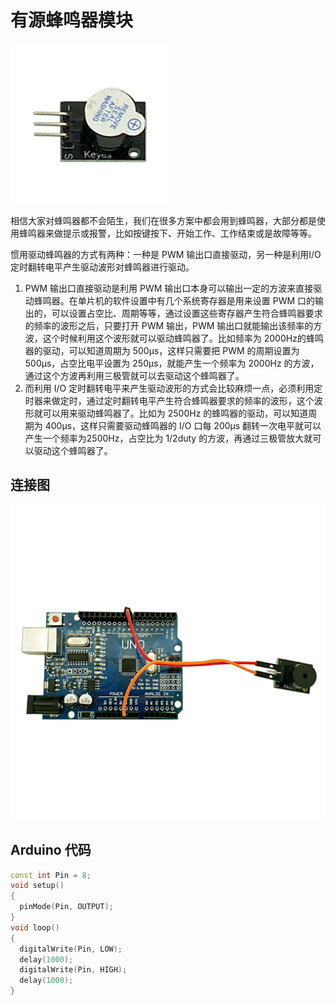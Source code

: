 # 有源蜂鸣器模块

![](/assets/youyuanfengming.png)

相信大家对蜂鸣器都不会陌生，我们在很多方案中都会用到蜂鸣器，大部分都是使用蜂鸣器来做提示或报警，比如按键按下、开始工作、工作结束或是故障等等。

惯用驱动蜂鸣器的方式有两种：一种是 PWM 输出口直接驱动，另一种是利用I/O 定时翻转电平产生驱动波形对蜂鸣器进行驱动。

1. PWM 输出口直接驱动是利用 PWM 输出口本身可以输出一定的方波来直接驱动蜂鸣器。在单片机的软件设置中有几个系统寄存器是用来设置 PWM 口的输出的，可以设置占空比、周期等等，通过设置这些寄存器产生符合蜂鸣器要求的频率的波形之后，只要打开 PWM 输出，PWM 输出口就能输出该频率的方波，这个时候利用这个波形就可以驱动蜂鸣器了。比如频率为 2000Hz的蜂鸣器的驱动，可以知道周期为 500μs，这样只需要把 PWM 的周期设置为 500μs，占空比电平设置为 250μs，就能产生一个频率为 2000Hz 的方波，通过这个方波再利用三极管就可以去驱动这个蜂鸣器了。
2. 而利用 I/O 定时翻转电平来产生驱动波形的方式会比较麻烦一点，必须利用定时器来做定时，通过定时翻转电平产生符合蜂鸣器要求的频率的波形，这个波形就可以用来驱动蜂鸣器了。比如为 2500Hz 的蜂鸣器的驱动，可以知道周期为 400μs，这样只需要驱动蜂鸣器的 I/O 口每 200μs 翻转一次电平就可以产生一个频率为2500Hz，占空比为 1/2duty 的方波，再通过三极管放大就可以驱动这个蜂鸣器了。

## 连接图

![](/assets/无源蜂鸣链接.png)

## Arduino 代码

```cpp
const int Pin = 8; 
void setup()
{
  pinMode(Pin, OUTPUT);
}
void loop()
{
  digitalWrite(Pin, LOW);
  delay(1000);
  digitalWrite(Pin, HIGH);
  delay(1000);
}
```



